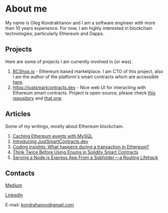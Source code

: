 # About me
My name is Oleg Kondrakhanov and I am a software engineer with more than 10 years experience. For now, I am highly interested in blockchain technologies, particularly Ethereum and Dapps.


## Projects
Here are some of projects I am currently involved in (or was).

1. [BCShop.io](https://bcshop.io/) - Ethereum based marketplace. I am CTO of this project, also I am the author of the platform's smart contracts which are accessible [here](<https://github.com/bcshop-io/bcshop.io>).
2. <https://justsmartcontracts.dev> - Nice web UI for interacting with Ethereum smart contracts. Project is open-source, please check [this repository](<https://github.com/olekon/justsmartcontracts>) and [that one](https://github.com/olekon/justsmartcontracts-api).


## Articles
Some of my writings, mostly about Ethereum blockchain.

1. [Caching Ethereum events with MySQL](https://medium.com/coinmonks/caching-ethereum-events-with-mysql-18bfa3558355)
2. [Introducing JustSmartContracts.dev](https://medium.com/coinmonks/introducing-justsmartcontracts-dev-web-tool-for-interacting-with-ethereum-smart-contracts-da9b5dfe563c)
3. [Coding insights: What happens during a transaction in Ethereum?](https://bcshop.io/blog/blog-coding/coding-insights-what-happens-during-a-transaction/)
4. [Think Twice Before Using Enums in Solidity Smart Contracts](https://medium.com/coinmonks/beware-the-solidity-enums-5f64b3435fa4) 
5. [Serving a Node.js Express App From a Subfolder — a Routing Lifehack](https://medium.com/better-programming/serving-a-node-js-express-app-from-a-subfolder-a-routing-lifehack-a3c88da9840c)

## Contacts 
[Medium](https://medium.com/@kondrahanov)

[LinkedIn](https://www.linkedin.com/in/oleg-kondrakhanov-0142b114a/)

E-mail: [kondrahanov@gmail.com](mailto:kondrahanov@gmail.com)
